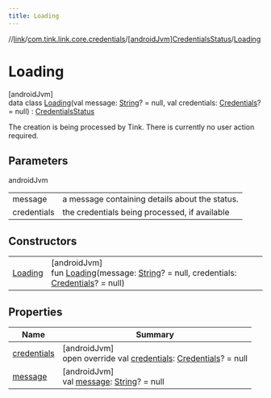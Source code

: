 ```yaml
---
title: Loading
---
```

//[link](../../../../index.html)/[com.tink.link.core.credentials](../../index.html)/[[androidJvm]CredentialsStatus](../index.html)/[Loading](index.html)



# Loading



[androidJvm]\
data class [Loading](index.html)(val message: [String](https://kotlinlang.org/api/latest/jvm/stdlib/kotlin/-string/index.html)? = null, val credentials: [Credentials](../../../com.tink.model.credentials/[android-jvm]-credentials/index.html)? = null) : [CredentialsStatus](../index.html)

The creation is being processed by Tink. There is currently no user action required.



## Parameters


androidJvm

| | |
|---|---|
| message | a message containing details about the status. |
| credentials | the credentials being processed, if available |



## Constructors


| | |
|---|---|
| [Loading](-loading.html) | [androidJvm]<br>fun [Loading](-loading.html)(message: [String](https://kotlinlang.org/api/latest/jvm/stdlib/kotlin/-string/index.html)? = null, credentials: [Credentials](../../../com.tink.model.credentials/[android-jvm]-credentials/index.html)? = null) |


## Properties


| Name | Summary |
|---|---|
| [credentials](credentials.html) | [androidJvm]<br>open override val [credentials](credentials.html): [Credentials](../../../com.tink.model.credentials/[android-jvm]-credentials/index.html)? = null |
| [message](message.html) | [androidJvm]<br>val [message](message.html): [String](https://kotlinlang.org/api/latest/jvm/stdlib/kotlin/-string/index.html)? = null |

